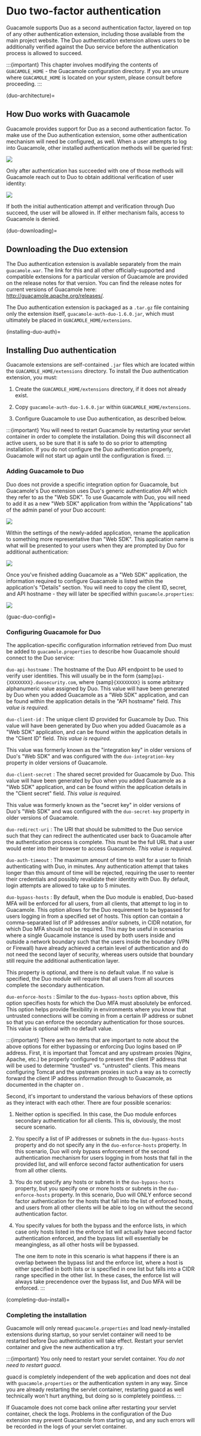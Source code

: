 Duo two-factor authentication
=============================

Guacamole supports Duo as a second authentication factor, layered on top
of any other authentication extension, including those available from
the main project website. The Duo authentication extension allows users
to be additionally verified against the Duo service before the
authentication process is allowed to succeed.

:::{important}
This chapter involves modifying the contents of `GUACAMOLE_HOME` - the
Guacamole configuration directory. If you are unsure where `GUACAMOLE_HOME` is
located on your system, please consult [](configuring-guacamole) before
proceeding.
:::

(duo-architecture)=

How Duo works with Guacamole
----------------------------

Guacamole provides support for Duo as a second authentication factor. To
make use of the Duo authentication extension, some other authentication
mechanism will need be configured, as well. When a user attempts to log
into Guacamole, other installed authentication methods will be queried
first:

![](images/duo-auth-factor-1.png)

Only after authentication has succeeded with one of those methods will
Guacamole reach out to Duo to obtain additional verification of user
identity:

![](images/duo-auth-factor-2.png)

If both the initial authentication attempt and verification through Duo
succeed, the user will be allowed in. If either mechanism fails, access
to Guacamole is denied.

(duo-downloading)=

Downloading the Duo extension
-----------------------------

The Duo authentication extension is available separately from the main
`guacamole.war`. The link for this and all other officially-supported
and compatible extensions for a particular version of Guacamole are
provided on the release notes for that version. You can find the release
notes for current versions of Guacamole here:
<http://guacamole.apache.org/releases/>.

The Duo authentication extension is packaged as a `.tar.gz` file
containing only the extension itself, `guacamole-auth-duo-1.6.0.jar`,
which must ultimately be placed in `GUACAMOLE_HOME/extensions`.

(installing-duo-auth)=

Installing Duo authentication
-----------------------------

Guacamole extensions are self-contained `.jar` files which are located
within the `GUACAMOLE_HOME/extensions` directory. To install the Duo
authentication extension, you must:

1. Create the `GUACAMOLE_HOME/extensions` directory, if it does not already
   exist.

2. Copy `guacamole-auth-duo-1.6.0.jar` within `GUACAMOLE_HOME/extensions`.

3. Configure Guacamole to use Duo authentication, as described below.

:::{important}
You will need to restart Guacamole by restarting your servlet container in
order to complete the installation. Doing this will disconnect all active
users, so be sure that it is safe to do so prior to attempting installation. If
you do not configure the Duo authentication properly, Guacamole will not start
up again until the configuration is fixed.
:::

### Adding Guacamole to Duo

Duo does not provide a specific integration option for Guacamole, but
Guacamole's Duo extension uses Duo's generic authentication API which
they refer to as the "Web SDK". To use Guacamole with Duo, you will need
to add it as a new "Web SDK" application from within the "Applications"
tab of the admin panel of your Duo account:

![](images/duo-add-guacamole.png)

Within the settings of the newly-added application, rename the
application to something more representative than "Web SDK". This
application name is what will be presented to your users when they are
prompted by Duo for additional authentication:

![](images/duo-rename-guacamole.png)

Once you've finished adding Guacamole as a "Web SDK" application, the
information required to configure Guacamole is listed within the application's
"Details" section. You will need to copy the client ID, secret, and API
hostname - they will later be specified within `guacamole.properties`:

![](images/duo-copy-details.png)

(guac-duo-config)=

### Configuring Guacamole for Duo

The application-specific configuration information retrieved from Duo
must be added to `guacamole.properties` to describe how Guacamole
should connect to the Duo service:

`duo-api-hostname`
: The hostname of the Duo API endpoint to be used to verify user identities.
  This will usually be in the form {samp}`api-{XXXXXXXX}.duosecurity.com`,
  where {samp}`{XXXXXXXX}` is some arbitrary alphanumeric value assigned by
  Duo. This value will have been generated by Duo when you added Guacamole as
  a "Web SDK" application, and can be found within the application details in
  the "API hostname" field. *This value is required.*

`duo-client-id`
: The unique client ID provided for Guacamole by Duo. This value will
  have been generated by Duo when you added Guacamole as a "Web SDK"
  application, and can be found within the application details in the
  "Client ID" field. *This value is required.*

  This value was formerly known as the "integration key" in older versions of
  Duo's "Web SDK" and was configured with the `duo-integration-key` property
  in older versions of Guacamole.

`duo-client-secret`
: The shared secret provided for Guacamole by Duo. This value will have been
  generated by Duo when you added Guacamole as a "Web SDK" application, and can
  be found within the application details in the "Client secret" field. *This
  value is required.*

  This value was formerly known as the "secret key" in older versions of Duo's
  "Web SDK" and was configured with the `duo-secret-key` property in older
  versions of Guacamole.

`duo-redirect-uri`
: The URI that should be submitted to the Duo service such that they can
  redirect the authenticated user back to Guacamole after the authentication
  process is complete. This must be the full URL that a user would enter into
  their browser to access Guacamole. *This value is required.*

`duo-auth-timeout`
: The maximum amount of time to wait for a user to finish authenticating with
  Duo, in minutes. Any authentication attempt that takes longer than this
  amount of time will be rejected, requiring the user to reenter their
  credentials and possibly revalidate their identity with Duo. By default,
  login attempts are allowed to take up to 5 minutes.

`duo-bypass-hosts`
: By default, when the Duo module is enabled, Duo-based MFA will be enforced
  for all users, from all clients, that attempt to log in to Guacamole.
  This option allows for the Duo requirement to be bypassed for users logging
  in from a specified set of hosts. This option can contain a comma-separated
  list of IP addresses and/or subnets, in CIDR notation, for which Duo
  MFA should not be required. This may be useful in scenarios where a single
  Guacamole instance is used by both users inside and outside a network
  boundary such that the users inside the boundary (VPN or Firewall) have
  already achieved a certain level of authentication and do not need the
  second layer of security, whereas users outside that boundary still
  require the additional authentication layer.

  This property is optional, and there is no default value. If no value
  is specified, the Duo module will require that all users from all sources
  complete the secondary authentication.

`duo-enforce-hosts`
: Similar to the `duo-bypass-hosts` option above, this option specifies
  hosts for which the Duo MFA must absolutely be enforced. This option
  helps provide flexibility in environments where you know that untrusted
  connections will be coming in from a certain IP address or subnet so
  that you can enforce the secondary authentication for those sources.
  This value is optional with no default value.

:::{important}
  There are two items that are important to note about the above options
  for either bypassing or enforcing Duo logins based on IP address. First,
  it is important that Tomcat and any upstream proxies (Nginx, Apache, etc.)
  be properly configured to present the client IP address that will be used
  to determine "trusted" vs. "untrusted" clients. This means configuring
  Tomcat and the upstream proxies in such a way as to correctly forward
  the client IP address information through to Guacamole, as documented
  in the chapter on [](reverse-proxy).

  Second, it's important to understand the various behaviors of these
  options as they interact with each other. There are four possible
  scenarios:

  1. Neither option is specified. In this case, the Duo module
     enforces secondary authentication for all clients.
     This is, obviously, the most secure scenario.

  2. You specify a list of IP addresses or subnets in the
     `duo-bypass-hosts` property and do not specify any in the
     `duo-enforce-hosts` property. In this scenario, Duo will
     only bypass enforcement of the second authentication
     mechanism for users logging in from hosts that fall
     in the provided list, and will enforce second factor
     authentication for users from all other clients.

  3. You do not specify any hosts or subnets in the
     `duo-bypass-hosts` property, but you specify one or more
     hosts or subnets in the `duo-enforce-hosts` property.
     In this scenario, Duo will ONLY enforce second factor
     authentication for the hosts that fall into the list of
     enforced hosts, and users from all other clients will
     be able to log on without the second authentication
     factor.

  4. You specify values for both the bypass and the enforce
     lists, in which case only hosts listed in the enforce
     list will actually have second factor authentication
     enforced, and the bypass list will essentially be
     meangingless, as all other hosts will be bypassed.

     The one item to note in this scenario is what happens
     if there is an overlap between the bypass list and the
     enforce list, where a host is either specified in both
     lists or is specified in one list but falls into a CIDR
     range specified in the other list. In these cases,
     the enforce list will always take precendence over
     the bypass list, and Duo MFA will be enforced.
:::

(completing-duo-install)=

### Completing the installation

Guacamole will only reread `guacamole.properties` and load newly-installed
extensions during startup, so your servlet container will need to be restarted
before Duo authentication will take effect.  Restart your servlet container and
give the new authentication a try.

:::{important}
You only need to restart your servlet container. *You do not need to restart
guacd*.

guacd is completely independent of the web application and does not deal with
`guacamole.properties` or the authentication system in any way. Since you are
already restarting the servlet container, restarting guacd as well technically
won't hurt anything, but doing so is completely pointless.
:::

If Guacamole does not come back online after restarting your servlet
container, check the logs. Problems in the configuration of the Duo
extension may prevent Guacamole from starting up, and any such errors
will be recorded in the logs of your servlet container.

